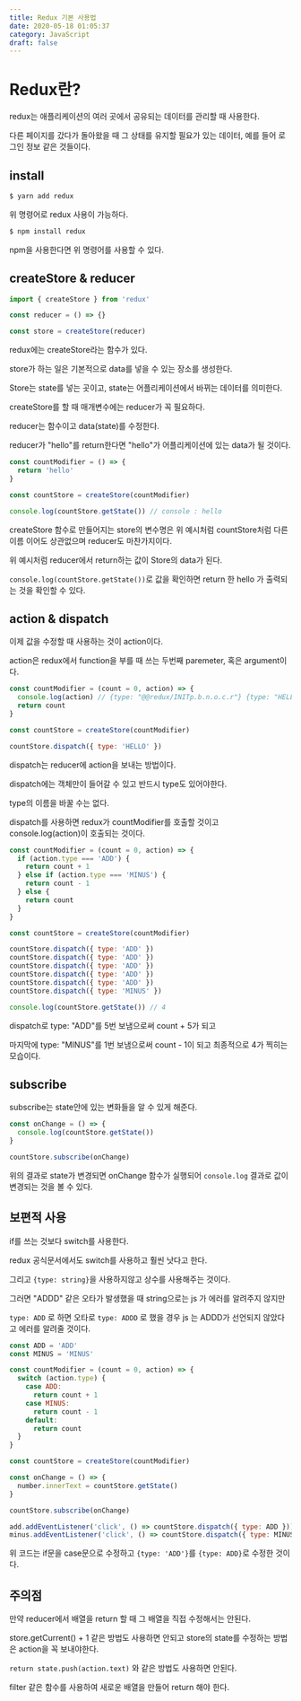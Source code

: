 ```yaml
---
title: Redux 기본 사용법
date: 2020-05-18 01:05:37
category: JavaScript
draft: false
---
```


# Redux란?

redux는 애플리케이션의 여러 곳에서 공유되는 데이터를 관리할 때 사용한다.

다른 페이지를 갔다가 돌아왔을 때 그 상태를 유지할 필요가 있는 데이터, 예를 들어 로그인 정보 같은 것들이다.

## install

```sh
$ yarn add redux
```

위 명령어로 redux 사용이 가능하다.

```sh
$ npm install redux
```

npm을 사용한다면 위 명령어를 사용할 수 있다.

## createStore & reducer

```js
import { createStore } from 'redux'

const reducer = () => {}

const store = createStore(reducer)
```

redux에는 createStore라는 함수가 있다.

store가 하는 일은 기본적으로 data를 넣을 수 있는 장소를 생성한다.

Store는 state를 넣는 곳이고, state는 어플리케이션에서 바뀌는 데이터를 의미한다.

createStore를 할 때 매개변수에는 reducer가 꼭 필요하다.

reducer는 함수이고 data(state)를 수정한다.

reducer가 "hello"를 return한다면 "hello"가 어플리케이션에 있는 data가 될 것이다.

```js
const countModifier = () => {
  return 'hello'
}

const countStore = createStore(countModifier)

console.log(countStore.getState()) // console : hello
```

createStore 함수로 만들어지는 store의 변수명은 위 예시처럼 countStore처럼 다른 이름 이어도 상관없으며 reducer도 마찬가지이다.

위 예시처럼 reducer에서 return하는 값이 Store의 data가 된다.

`console.log(countStore.getState())`로 값을 확인하면 return 한 hello 가 출력되는 것을 확인할 수 있다.

## action & dispatch

이제 값을 수정할 때 사용하는 것이 action이다.

action은 redux에서 function을 부를 때 쓰는 두번째 paremeter, 혹은 argument이다.

```js
const countModifier = (count = 0, action) => {
  console.log(action) // {type: "@@redux/INITp.b.n.o.c.r"} {type: "HELLO"}
  return count
}

const countStore = createStore(countModifier)

countStore.dispatch({ type: 'HELLO' })
```

dispatch는 reducer에 action을 보내는 방법이다.

dispatch에는 객체만이 들어갈 수 있고 반드시 type도 있어야한다.

type의 이름을 바꿀 수는 없다.

dispatch를 사용하면 redux가 countModifier를 호출할 것이고 console.log(action)이 호출되는 것이다.

```js
const countModifier = (count = 0, action) => {
  if (action.type === 'ADD') {
    return count + 1
  } else if (action.type === 'MINUS') {
    return count - 1
  } else {
    return count
  }
}

const countStore = createStore(countModifier)

countStore.dispatch({ type: 'ADD' })
countStore.dispatch({ type: 'ADD' })
countStore.dispatch({ type: 'ADD' })
countStore.dispatch({ type: 'ADD' })
countStore.dispatch({ type: 'ADD' })
countStore.dispatch({ type: 'MINUS' })

console.log(countStore.getState()) // 4
```

dispatch로 type: "ADD"를 5번 보냄으로써 count + 5가 되고

마지막에 type: "MINUS"를 1번 보냄으로써 count - 1이 되고 최종적으로 4가 찍히는 모습이다.

## subscribe

subscribe는 state안에 있는 변화들을 알 수 있게 해준다.

```js
const onChange = () => {
  console.log(countStore.getState())
}

countStore.subscribe(onChange)
```

위의 결과로 state가 변경되면 onChange 함수가 실행되어 `console.log` 결과로 값이 변경되는 것을 볼 수 있다.

## 보편적 사용

if를 쓰는 것보다 switch를 사용한다.

redux 공식문서에서도 switch를 사용하고 훨씬 낫다고 한다.

그리고 `{type: string}`을 사용하지않고 상수를 사용해주는 것이다.

그러면 "ADDD" 같은 오타가 발생했을 때 string으로는 js 가 에러를 알려주지 않지만

`type: ADD` 로 하면 오타로 `type: ADDD` 로 했을 경우 js 는 ADDD가 선언되지 않았다고 에러를 알려줄 것이다.

```js
const ADD = 'ADD'
const MINUS = 'MINUS'

const countModifier = (count = 0, action) => {
  switch (action.type) {
    case ADD:
      return count + 1
    case MINUS:
      return count - 1
    default:
      return count
  }
}

const countStore = createStore(countModifier)

const onChange = () => {
  number.innerText = countStore.getState()
}

countStore.subscribe(onChange)

add.addEventListener('click', () => countStore.dispatch({ type: ADD }))
minus.addEventListener('click', () => countStore.dispatch({ type: MINUS }))
```

위 코드는 if문을 case문으로 수정하고 `{type: 'ADD'}`를 `{type: ADD}`로 수정한 것이다.

## 주의점

만약 reducer에서 배열을 return 할 때 그 배열을 직접 수정해서는 안된다.

store.getCurrent() + 1 같은 방법도 사용하면 안되고 store의 state를 수정하는 방법은 action을 꼭 보내야한다.

`return state.push(action.text)` 와 같은 방법도 사용하면 안된다.

filter 같은 함수를 사용하여 새로운 배열을 만들어 return 해야 한다.
